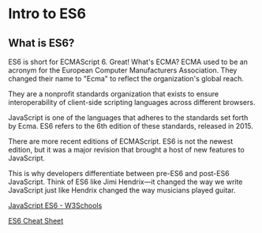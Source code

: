 # Intro to ES6

## What is ES6?
ES6 is short for ECMAScript 6. Great! What's ECMA? ECMA used to be an acronym for the European Computer Manufacturers Association. They changed their name to "Ecma" to reflect the organization's global reach.

They are a nonprofit standards organization that exists to ensure interoperability of client-side scripting languages across different browsers.

JavaScript is one of the languages that adheres to the standards set forth by Ecma. ES6 refers to the 6th edition of these standards, released in 2015.

There are more recent editions of ECMAScript. ES6 is not the newest edition, but it was a major revision that brought a host of new features to JavaScript.

This is why developers differentiate between pre-ES6 and post-ES6 JavaScript. Think of ES6 like Jimi Hendrix—it changed the way we write JavaScript just like Hendrix changed the way musicians played guitar.

[JavaScript ES6 - W3Schools](https://www.w3schools.com/Js/js_es6.asp)

[ES6 Cheat Sheet](http://www.developer-cheatsheets.com/es6)